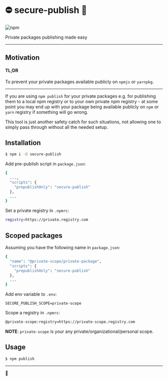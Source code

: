 # :no_entry: secure-publish :no_entry_sign:

![npm](https://img.shields.io/npm/dw/secure-publish)

Private packages publishing made easy

---

## Motivation

#### TL;DR
To prevent your private packages available publicly on `npmjs` or `yarnpkg`.

---

If you are using `npm publish` for your private packages e.g. for publishing
them to a local npm registry or to your own private npm registry - at some point
you may end up with your package being available publicly on `npm` or `yarn` registry if
something will go wrong.

This tool is just another safety catch for such situations, not allowing one
to simply pass through without all the needed setup.

## Installation

```bash
$ npm i -D secure-publish
```

Add pre-publish script in `package.json`:
```bash
{
  ...,
  "scripts": {
    "prepublishOnly": "secure-publish"
  },
  ...
}
```

Set a private registry in `.npmrc`:

```bash
registry=https://private.registry.com
```

## Scoped packages

Assuming you have the following name in `package.json`:
```bash
{
  "name": "@private-scope/private-package",
  "scripts": {
    "prepublishOnly": "secure-publish"
  },
  ...
}
```

Add env variable to `.env`:
```env
SECURE_PUBLISH_SCOPE=private-scope
```


Scope a registry in `.npmrc`:

```bash
@private-scope:registry=https://private-scope.registry.com
```

**NOTE**: `private-scope` is your any private/organizational/personal scope.

## Usage


```bash
$ npm publish
```

---
:dizzy:
